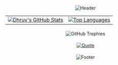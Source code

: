 <div align="center">
  <!-- Header -->
  <img src="https://capsule-render.vercel.app/api?type=waving&color=gradient&customColorList=10&height=200&section=header&text=About%20Dhruv" alt="Header" />
</div>

<div align="center">
  <!-- GitHub Stats & Top Languages arranged in a table -->
  <table>
    <tr>
      <td>
        <a href="https://github.com/anuraghazra/github-readme-stats">
          <img src="https://github-readme-stats.vercel.app/api?username=dhruv-programmes&show_icons=true&theme=codeSTACKr&line_height=27&hide_border=true" alt="Dhruv's GitHub Stats" />
        </a>
      </td>
      <td>
        <a href="https://github.com/anuraghazra/github-readme-stats">
          <img src="https://github-readme-stats.vercel.app/api/top-langs/?username=dhruv-programmes&layout=compact&theme=codeSTACKr&hide_border=true" alt="Top Languages" />
        </a>
      </td>
    </tr>
  </table>
</div>

<div align="center" style="margin-top: 20px;">
  <!-- Trophy Section -->
  <img src="https://github-profile-trophy.vercel.app/?username=dhruv-programmes&theme=onedark&no-frame=true" alt="GitHub Trophies" />
</div>

<div align="center" style="margin-top: 20px;">
  <!-- Readme Quote -->
  <a href="https://github.com/piyushsuthar/github-readme-quotes">
    <img src="https://quotes-github-readme.vercel.app/api?type=horizontal&theme=dark" alt="Quote" />
  </a>
</div>

<div align="center" style="margin-top: 20px;">
  <!-- Footer -->
  <img src="https://capsule-render.vercel.app/api?type=waving&color=gradient&customColorList=10&height=100&section=footer" alt="Footer" />
</div>
